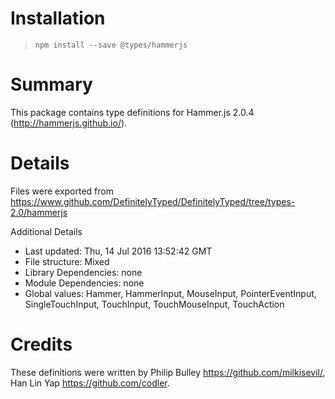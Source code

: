 # Installation
> `npm install --save @types/hammerjs`

# Summary
This package contains type definitions for Hammer.js 2.0.4 (http://hammerjs.github.io/).

# Details
Files were exported from https://www.github.com/DefinitelyTyped/DefinitelyTyped/tree/types-2.0/hammerjs

Additional Details
 * Last updated: Thu, 14 Jul 2016 13:52:42 GMT
 * File structure: Mixed
 * Library Dependencies: none
 * Module Dependencies: none
 * Global values: Hammer, HammerInput, MouseInput, PointerEventInput, SingleTouchInput, TouchInput, TouchMouseInput, TouchAction

# Credits
These definitions were written by Philip Bulley <https://github.com/milkisevil/>, Han Lin Yap <https://github.com/codler>.
